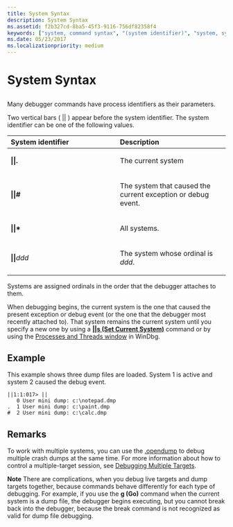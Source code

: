 ```yaml
---
title: System Syntax
description: System Syntax
ms.assetid: f2b327cd-8ba5-45f3-9116-756df82358f4
keywords: ["system, command syntax", "(system identifier)", "system, system identifier ( )", "syntax rules for commands, systems", "syntax rules for commands, (system identifier)"]
ms.date: 05/23/2017
ms.localizationpriority: medium
---
```


# System Syntax


## <span id="ddk_system_syntax_dbg"></span><span id="DDK_SYSTEM_SYNTAX_DBG"></span>


Many debugger commands have process identifiers as their parameters.

Two vertical bars ( || ) appear before the system identifier. The system identifier can be one of the following values.

<table>
<colgroup>
<col width="50%" />
<col width="50%" />
</colgroup>
<thead>
<tr class="header">
<th align="left">System identifier</th>
<th align="left">Description</th>
</tr>
</thead>
<tbody>
<tr class="odd">
<td align="left"><p><strong>||.</strong></p></td>
<td align="left"><p>The current system</p></td>
</tr>
<tr class="even">
<td align="left"><p><strong>||#</strong></p></td>
<td align="left"><p>The system that caused the current exception or debug event.</p></td>
</tr>
<tr class="odd">
<td align="left"><p><strong>||*</strong></p></td>
<td align="left"><p>All systems.</p></td>
</tr>
<tr class="even">
<td align="left"><p><strong>||</strong><em>ddd</em></p></td>
<td align="left"><p>The system whose ordinal is <em>ddd</em>.</p></td>
</tr>
</tbody>
</table>



Systems are assigned ordinals in the order that the debugger attaches to them.

When debugging begins, the current system is the one that caused the present exception or debug event (or the one that the debugger most recently attached to). That system remains the current system until you specify a new one by using a [**||s (Set Current System)**](--s--set-current-system-.md) command or by using the [Processes and Threads window](processes-and-threads-window.md) in WinDbg.

Example
-------
This example shows three dump files are loaded. System 1 is active and system 2 caused the debug event.

```dbgcmd
||1:1:017> ||
   0 User mini dump: c:\notepad.dmp
.  1 User mini dump: c:\paint.dmp
#  2 User mini dump: c:\calc.dmp
```


Remarks
-------

To work with multiple systems, you can use the [.opendump](-opendump--open-dump-file-.md) to debug multiple crash dumps at the same time. For more information about how to control a multiple-target session, see [Debugging Multiple Targets](debugging-multiple-targets.md).

**Note**   There are complications, when you debug live targets and dump targets together, because commands behave differently for each type of debugging. For example, if you use the **g (Go)** command when the current system is a dump file, the debugger begins executing, but you cannot break back into the debugger, because the break command is not recognized as valid for dump file debugging.








